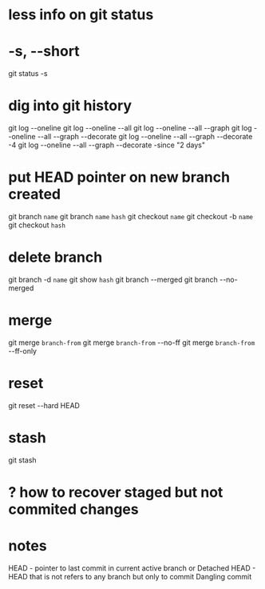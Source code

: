 # less info on git status
# -s, --short
git status -s 

# dig into git history
git log --oneline
git log --oneline --all
git log --oneline --all --graph
git log --oneline --all --graph --decorate
git log --oneline --all --graph --decorate -4
git log --oneline --all --graph --decorate -since "2 days"

# put HEAD pointer on new branch created
git branch `name`
git branch `name` `hash`
git checkout `name`
git checkout -b `name`
git checkout `hash`

# delete branch
git branch -d `name`
git show `hash`
git branch --merged
git branch --no-merged

# merge
git merge `branch-from`
git merge `branch-from` --no-ff
git merge `branch-from` --ff-only


# reset 
git reset --hard HEAD

# stash
git stash




# ? how to recover staged but not commited changes

# notes
HEAD - pointer to last commit in current active branch or
Detached HEAD - HEAD that is not refers to any branch but only to commit
Dangling commit